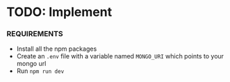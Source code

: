# TODO: Implement

### REQUIREMENTS
- Install all the npm packages
- Create an `.env` file with a variable named `MONGO_URI` which points to your mongo url
- Run `npm run dev`  